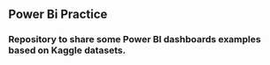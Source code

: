 
## Power Bi Practice

### Repository to share some Power BI dashboards examples based on Kaggle datasets.